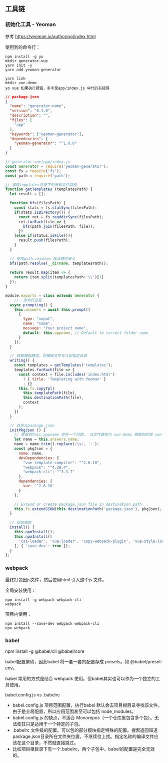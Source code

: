 ## 工具链

### 初始化工具 - Yeoman

参考 https://yeoman.io/authoring/index.html

使用到的命令行：

```
npm install -g yo
mkdir generator-vue
yarn init -y
yarn add yeoman-generator

yarn link
mkdir vue-demo
yo vue 如果执行报错，多半是app/index.js 中代码有错误
```

```json
// package.json
{
  "name": "generator-name",
  "version": "0.1.0",
  "description": "",
  "files": [
    "app"
  ],
  "keywords": ["yeoman-generator"],
  "dependencies": {
    "yeoman-generator": "^1.0.0"
  }
}
```

```js
// generator-vue/app/index.js
const Generator = require('yeoman-generator');
const fs = require('fs');
const path = require('path');

// 读取templates目录下的所有文件路径
function getTemplates (templatesPath) {
  let result = [];

  function bfs(filesPath) {
    const stats = fs.statSync(filesPath);
    if(stats.isDirectory()) {
      const ret = fs.readdirSync(filesPath);
      ret.forEach(file => {
        bfs(path.join(filesPath, file));
      })
    }else if(status.isFile()){
      result.push(filesPath);
    }
  }

  // 使用path.resolve 保证路径安全
  bfs(path.resolve(__dirname, templatesPath));
  
  return result.map(item => {
    return item.split(templatesPath+'\\')[1]
  });
}

module.exports = class extends Generator {
    //  命令行交互
  async prompting() {
    this.answers = await this.prompt([
      {
        type: "input",
        name: "name",
        message: "Your project name",
        default: this.appname, // Default to current folder name
      }
    ]);
  }

  // 获取模板路径，将模板文件写入到指定目录
  writing() {
    const templates = getTemplates('templates');
    templates.forEach(file => {
      const context = file.includes('index.html') 
        ? { title: 'Templating with Yeoman' } 
        : {}
      this.fs.copyTpl(
        this.templatePath(file),
        this.destinationPath(file),
        context
      );
    })
  }

  // 自定义package.json
  initPkgJson () {
    // 获取的this.appname 存在一个问题， 当文件路径为 vue-demo 获取到的是 vue demo, 而这个作为package.json 中 name字段值，是不合法的。
    let name = this.answers.name;
    name = name.trim().replace(/\s/, '-');
    const pkgJson = {
      name: name,
      devDependencies: {
        "vue-template-compiler": "^2.6.10",
        "webpack": "^4.28.4",
        "webpack-cli": "^3.3.7"
      },
      dependencies: {
        vue: '^2.6.10'
      }
    };

    // Extend or create package.json file in destination path
    this.fs.extendJSON(this.destinationPath('package.json'), pkgJson);
  }

  // 安装依赖
  install() {
    this.npmInstall();
    this.npmInstall([
      'css-loader', 'vue-loader', 'copy-webpack-plugin', 'vue-style-loader'
    ], { 'save-dev': true });
  }
};

```

### webpack 

最终打包出js文件，然后使用html 引入这个js 文件。

全局安装使用：

```
npm install -g webpack webpack-cli
webpack
```

项目内使用：

```
npm install --save-dev webpack webpack-cli
npx webpack
```

### babel

npm install -g @babel/cli @babel/core

babel配置繁琐，因此babel 将一套一套的配置存成 presets。如 @babel/preset-env。

babel 常用的方式是结合 webpack 使用。但babel其实也可以作为一个独立的工具使用。

babel.config.js vs .babelrc

- babel.config.js 项目范围配置，执行babel 默认会去项目根目录寻找该文件。由于是全局配置，所以应用范围甚至可以包括 node_modules。
- babel.config.js 的缺点，不适合 Monorepos（一个仓库里包含多个包）。无法使其只是适用于一个特定的子包。
- .babelrc 文件级的配置。可以包的部分模块指定特殊的配置。搜索返回知道package.json目录所在文件夹位置，不继续往上找。指定名称的编译文件应该在这个目录，不然就直接跳过。
- 比如项目根目录下有一个.babelrc，两个子包中，babel的配置是完全无效的。